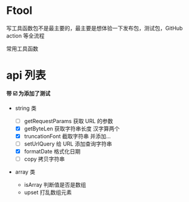 # Ftool

写工具函数包不是最主要的，最主要是想体验一下发布包，测试包，GitHub action 等全流程

常用工具函数

# api 列表

**带 ☑️ 为添加了测试**

-   string 类

    -   [ ] getRequestParams 获取 URL 的参数
    -   [x] getByteLen 获取字符串长度 汉字算两个
    -   [x] truncationFont 截取字符串 并添加...
    -   [ ] setUrlQuery 给 URL 添加查询字符串
    -   [x] formatDate 格式化日期
    -   [ ] copy 拷贝字符串

-   array 类
    -   isArray 判断值是否是数组
    -   upset 打乱数组元素
